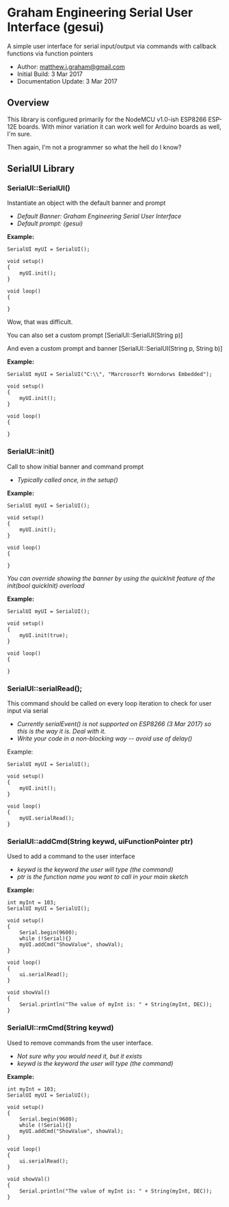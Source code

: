 # Graham Engineering Serial User Interface (gesui)

A simple user interface for serial input/output via commands with callback functions via function pointers
* Author: matthew.j.graham@gmail.com
* Initial Build: 3 Mar 2017
* Documentation Update: 3 Mar 2017

## Overview

This library is configured primarily for the NodeMCU v1.0-ish ESP8266 ESP-12E boards.  With minor variation it can work well for Arduino boards as well, I'm sure.

Then again, I'm not a programmer so what the hell do I know?

## SerialUI Library

### SerialUI::SerialUI()
Instantiate an object with the default banner and prompt
* _Default Banner: Graham Engineering Serial User Interface_
* _Default prompt: (gesui)_

__Example:__
```
SerialUI myUI = SerialUI();

void setup()
{
	myUI.init();
}

void loop()
{

}
```

Wow, that was difficult.

You can also set a custom prompt [SerialUI::SerialUI(String p)]

And even a custom prompt and banner [SerialUI::SerialUI(String p, String b)]

__Example:__
```
SerialUI myUI = SerialUI("C:\\", "Marcrosorft Worndorws Embedded");

void setup()
{
	myUI.init();
}

void loop()
{

}
```

### SerialUI::init()
Call to show initial banner and command prompt
* _Typically called once, in the setup()_

__Example:__
```
SerialUI myUI = SerialUI();

void setup()
{
	myUI.init();
}

void loop()
{

}
```

_You can override showing the banner by using the quickInit feature of the init(bool quickInit) overload_

__Example:__
```
SerialUI myUI = SerialUI();

void setup()
{
	myUI.init(true);
}

void loop()
{

}
```


### SerialUI::serialRead();
This command should be called on every loop iteration to check for user input via serial

* _Currently serialEvent() is not supported on ESP8266 (3 Mar 2017) so this is the way it is.  Deal with it._
* _Write your code in a non-blocking way -- avoid use of delay()_

Example:
```
SerialUI myUI = SerialUI();

void setup()
{
	myUI.init();
}

void loop()
{
	myUI.serialRead();
}
```

### SerialUI::addCmd(String keywd, uiFunctionPointer ptr)
Used to add a command to the user interface

* _keywd is the keyword the user will type (the command)_
* _ptr is the function name you want to call in your main sketch_

__Example:__
```
int myInt = 103;
SerialUI myUI = SerialUI();

void setup()
{
	Serial.begin(9600);
	while (!Serial){}
	myUI.addCmd("ShowValue", showVal);
}

void loop()
{
	ui.serialRead();
}

void showVal()
{
	Serial.println("The value of myInt is: " + String(myInt, DEC));
}
```

### SerialUI::rmCmd(String keywd)
Used to remove commands from the user interface.

* _Not sure why you would need it, but it exists_
* _keywd is the keyword the user will type (the command)_


__Example:__
```
int myInt = 103;
SerialUI myUI = SerialUI();

void setup()
{
	Serial.begin(9600);
	while (!Serial){}
	myUI.addCmd("ShowValue", showVal);
}

void loop()
{
	ui.serialRead();
}

void showVal()
{
	Serial.println("The value of myInt is: " + String(myInt, DEC));
}
```